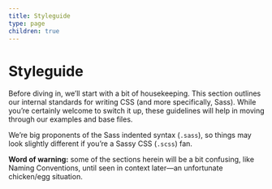 ```yaml
---
title: Styleguide
type: page
children: true
---
```


Styleguide
==========

Before diving in, we’ll start with a bit of housekeeping. This section outlines our internal standards for writing CSS (and more specifically, Sass). While you’re certainly welcome to switch it up, these guidelines will help in moving through our examples and base files.

We’re big proponents of the Sass indented syntax (`.sass`), so things may look slightly different if you’re a Sassy CSS (`.scss`) fan.

**Word of warning:** some of the sections herein will be a bit confusing, like Naming Conventions, until seen in context later—an unfortunate chicken/egg situation.
